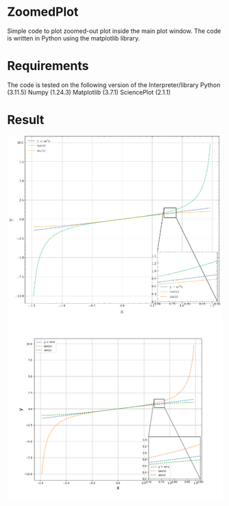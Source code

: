 # ZoomedPlot
Simple code to plot zoomed-out plot inside the main plot window. The code is written in Python using the matplotlib library.

# Requirements 
The code is tested on the following version of the Interpreter/library
Python (3.11.5)
Numpy (1.24.3)
Matplotlib (3.7.1)
SciencePlot (2.1.1)

# Result
<img src=Figure_1.png alt="With SciencePlot" width="500"/> <img src=Figure_2.png alt="Normal Plot" width="600"/>


